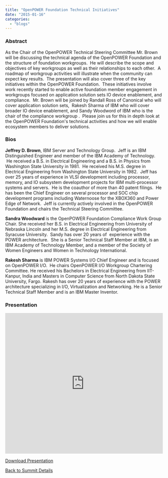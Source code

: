```yaml
---
title: "OpenPOWER Foundation Technical Initiatives"
date: "2015-01-16"
categories: 
  - "blogs"
---
```


### Abstract

As the Chair of the OpenPOWER Technical Steering Committee Mr. Brown will be discussing the technical agenda of the OpenPOWER Foundation and the structure of foundation workgroups.  He will describe the scope and objectives of key workgroups as well as their relationships to each other.  A roadmap of workgroup activities will illustrate when the community can expect key results.  The presentation will also cover three of the key initiatives within the OpenPOWER Foundation.  These initiatives involve work recently started to enable active foundation member engagement in workgroups focused on application solution sets IO device enablement, and compliance.  Mr. Brown will be joined by Randall Ross of Canonical who will cover application solution sets,  Rakesh Sharma of IBM who will cover broader IO device enablement, and Sandy Woodword of IBM who is the chair of the compliance workgroup .  Please join us for this in depth look at the OpenPOWER Foundation's technical activities and how we will enable ecosystem members to deliver solutions.

### Bios

**Jeffrey D. Brown**, IBM Server and Technology Group.  Jeff is an IBM Distinguished Engineer and member of the IBM Academy of Technology.  He received a B.S. in Electrical Engineering and a B.S. in Physics from Washington State University in 1981.  He received his M.S. degree in Electrical Engineering from Washington State University in 1982.  Jeff has over 25 years of experience in VLSI development including processor, memory, and IO subsystem development projects for IBM multi-processor systems and servers.  He is the coauthor of more than 40 patent filings.  He has been the Chief Engineer on several processor and SOC chip development programs including Waternoose for the XBOX360 and Power Edge of Network.  Jeff is currently actively involved in the OpenPOWER Foundation and chairs the Technical Steering Committee.

**Sandra Woodward** is the OpenPOWER Foundation Compliance Work Group Chair. She received her B.S. in Electrical Engineering from University of Nebraska Lincoln and her M.S. degree in Electrical Engineering from Syracuse University.  Sandy has over 20 years of  experience with the POWER architecture.  She is a Senior Technical Staff Member at IBM, is an IBM Academy of Technology Member, and a member of the Society of Women Engineers and Women in Technology International.

**Rakesh Sharma** is IBM POWER Systems I/O Chief Engineer and is focused on OpenPOWER I/O.  He chairs OpenPOWER I/O Workgroup Chartering Committee. He received his Bachelors in Electrical Engineering from IIT-Kanpur, India and Masters in Computer Science from North Dakota State University, Fargo. Rakesh has over 20 years of experience with the POWER architecture specializing in I/O, Virtualization and Networking. He is a Senior Technical Staff Member and is an IBM Master Inventor.

### Presentation

<iframe src="https://openpowerfoundation.org/wp-content/uploads/2015/03/JDBrown_OPFS2015_030615.pdf" width="100%" height="450" frameborder="0"></iframe>

 [Download Presentation](https://openpowerfoundation.org/wp-content/uploads/2015/03/JDBrown_OPFS2015_030615.pdf)

[Back to Summit Details](javascript:history.back())

